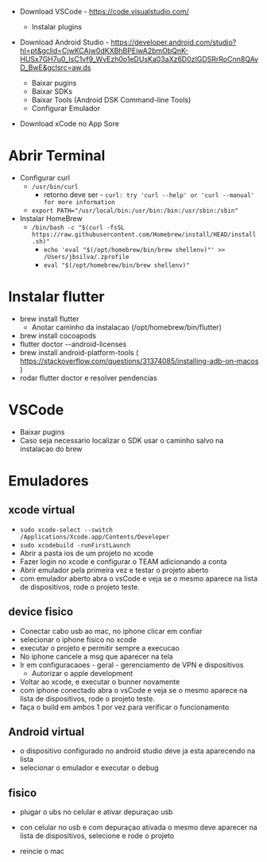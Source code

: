 - Download VSCode - https://code.visualstudio.com/ 
    - Instalar plugins
- Download Android Studio - https://developer.android.com/studio?hl=pt&gclid=CjwKCAjw0dKXBhBPEiwA2bmObQnK-HUSx7GH7u0_IsC1vf9_WvEzh0o1eDUsKa03aXz6D0zIGDSRrRoCnn8QAvD_BwE&gclsrc=aw.ds
    - Baixar pugins
    - Baixar SDKs
    - Baixar Tools (Android DSK Command-line Tools)
    - Configurar Emulador

- Download xCode no App Sore


# Abrir Terminal
- Configurar curl
    - ```/usr/bin/curl```
        - retorno deve ser - ```curl: try 'curl --help' or 'curl --manual' for more information```
    - ```export PATH="/usr/local/bin:/usr/bin:/bin:/usr/sbin:/sbin"```
- Instalar HomeBrew
    - ```/bin/bash -c "$(curl -fsSL https://raw.githubusercontent.com/Homebrew/install/HEAD/install.sh)"```
        - ```echo 'eval "$(/opt/homebrew/bin/brew shellenv)"' >> /Users/jbsilva/.zprofile```
        - ```eval "$(/opt/homebrew/bin/brew shellenv)"```
# Instalar flutter
-   brew install flutter
    - Anotar caminho da instalacao (/opt/homebrew/bin/flutter)
-  brew install cocoapods
- flutter doctor --android-licenses
- brew install android-platform-tools ( https://stackoverflow.com/questions/31374085/installing-adb-on-macos )
- rodar flutter doctor e resolver pendencias


# VSCode
- Baixar pugins
- Caso seja necessario localizar o SDK usar o caminho salvo na instalacao do brew
# Emuladores
## xcode virtual
- ```sudo xcode-select --switch /Applications/Xcode.app/Contents/Developer```
- ```sudo xcodebuild -runFirstLaunch```
- Abrir a pasta ios de um projeto no xcode
- Fazer login no xcode e configurar o TEAM adicionando a conta 
- Abrir emulador pela primeira vez e testar o projeto aberto
- com emulador aberto abra o vsCode e veja se o mesmo aparece na lista de dispositivos, rode o projeto teste.
## device fisico 
- Conectar cabo usb ao mac, no iphone clicar em confiar
- selecionar o iphone fisico no xcode 
- executar o projeto e permitir sempre a execucao
- No iphone cancele a msg que aparecer na tela
- Ir em configuracaoes - geral - gerenciamento de VPN e dispositivos
    - Autorizar o apple development
- Voltar ao xcode, e executar o bunner novamente
- com iphone conectado abra o vsCode e veja se o mesmo aparece na lista de dispositivos, rode o projeto teste.
- faça o build em ambos 1 por vez para verificar o funcionamento
## Android virtual
- o dispositivo configurado no android studio deve ja esta aparecendo na lista
- selecionar o emulador e executar o debug
## fisico
- plugar o ubs no celular e ativar depuraçao usb
- con celular no usb e com depuraçao ativada o mesmo deve aparecer na lista de dispositivos, selecione e rode o projeto

- reincie o mac

